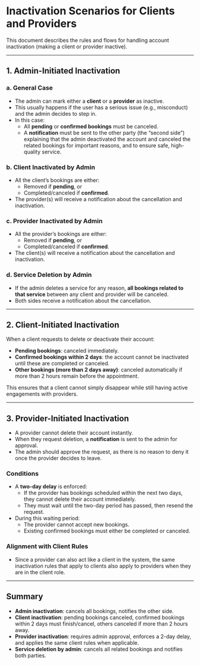 # Inactivation Scenarios for Clients and Providers

This document describes the rules and flows for handling account inactivation (making a client or provider inactive).

---

## 1. Admin-Initiated Inactivation

### a. General Case
- The admin can mark either a **client** or a **provider** as inactive.  
- This usually happens if the user has a serious issue (e.g., misconduct) and the admin decides to step in.  
- In this case:
  - All **pending** or **confirmed bookings** must be canceled.  
  - A **notification** must be sent to the other party (the “second side”) explaining that the admin deactivated the account and canceled the related bookings for important reasons, and to ensure safe, high-quality service.

### b. Client Inactivated by Admin
- All the client’s bookings are either:
  - Removed if **pending**, or  
  - Completed/canceled if **confirmed**.  
- The provider(s) will receive a notification about the cancellation and inactivation.

### c. Provider Inactivated by Admin
- All the provider’s bookings are either:
  - Removed if **pending**, or  
  - Completed/canceled if **confirmed**.  
- The client(s) will receive a notification about the cancellation and inactivation.

### d. Service Deletion by Admin
- If the admin deletes a service for any reason, **all bookings related to that service** between any client and provider will be canceled.  
- Both sides receive a notification about the cancellation.

---

## 2. Client-Initiated Inactivation

When a client requests to delete or deactivate their account:
- **Pending bookings**: canceled immediately.  
- **Confirmed bookings within 2 days**: the account cannot be inactivated until these are completed or canceled.  
- **Other bookings (more than 2 days away)**: canceled automatically if more than 2 hours remain before the appointment.  

This ensures that a client cannot simply disappear while still having active engagements with providers.

---

## 3. Provider-Initiated Inactivation

- A provider cannot delete their account instantly.  
- When they request deletion, a **notification** is sent to the admin for approval.  
- The admin should approve the request, as there is no reason to deny it once the provider decides to leave.  

### Conditions
- A **two-day delay** is enforced:  
  - If the provider has bookings scheduled within the next two days, they cannot delete their account immediately.  
  - They must wait until the two-day period has passed, then resend the request.  
- During this waiting period:  
  - The provider cannot accept new bookings.  
  - Existing confirmed bookings must either be completed or canceled.  

### Alignment with Client Rules
- Since a provider can also act like a client in the system, the same inactivation rules that apply to clients also apply to providers when they are in the client role.

---

## Summary
- **Admin inactivation**: cancels all bookings, notifies the other side.  
- **Client inactivation**: pending bookings canceled, confirmed bookings within 2 days must finish/cancel, others canceled if more than 2 hours away.  
- **Provider inactivation**: requires admin approval, enforces a 2-day delay, and applies the same client rules when applicable.  
- **Service deletion by admin**: cancels all related bookings and notifies both parties.  
